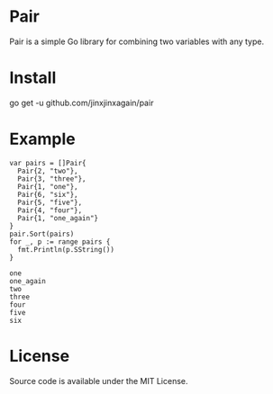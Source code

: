 # Pair
Pair is a simple Go library for combining two variables with any type.

# Install
go get -u github.com/jinxjinxagain/pair

# Example
```golang
var pairs = []Pair{
  Pair{2, "two"},
  Pair{3, "three"},
  Pair{1, "one"},
  Pair{6, "six"},
  Pair{5, "five"},
  Pair{4, "four"},
  Pair{1, "one_again"}
}
pair.Sort(pairs)
for _, p := range pairs {
  fmt.Println(p.SString())
}
```

```golang
one
one_again
two
three
four
five
six
```

# License
Source code is available under the MIT License.